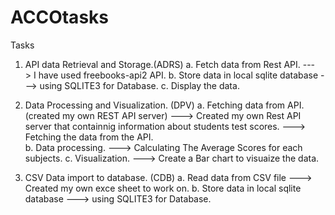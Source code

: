 # ACCOtasks
Tasks 

1. API data Retrieval and Storage.(ADRS)
  a. Fetch data from Rest API.
---> I have used freebooks-api2 API.
  b. Store data in local sqlite database
---> using SQLITE3 for Database.
  c. Display the data.

2. Data Processing and Visualization. (DPV)
  a. Fetching data from API. (created my own REST API server)
---> Created my own Rest API server that containnig information about students test scores.
---> Fetching the data from the API.   
  b. Data processing.
---> Calculating The Average Scores for each subjects.
  c. Visualization.
---> Create a Bar chart to visuaize the data.

4. CSV Data import to database. (CDB)
  a. Read data from CSV file
---> Created my own exce sheet to work on.
  b. Store data in local sqlite database
---> using SQLITE3 for Database.

